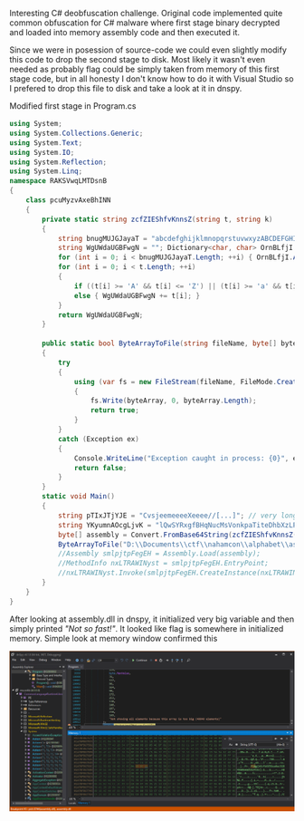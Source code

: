 Interesting C# deobfuscation challenge. Original code implemented quite common obfuscation for C# malware where first stage binary decrypted and loaded into memory assembly code and then executed it.

Since we were in posession of source-code we could even slightly modify this code to drop the second stage to disk. Most likely it wasn't even needed as probably flag could be simply taken from memory of this first stage code, but in all honesty I don't know how to do it with Visual Studio so I prefered to drop this file to disk and take a look at it in dnspy.

Modified first stage in Program.cs
```C#
using System;
using System.Collections.Generic;
using System.Text;
using System.IO;
using System.Reflection;
using System.Linq;
namespace RAKSVwqLMTDsnB
{
    class pcuMyzvAxeBhINN
    {
        private static string zcfZIEShfvKnnsZ(string t, string k)
        {
            string bnugMUJGJayaT = "abcdefghijklmnopqrstuvwxyzABCDEFGHIJKLMNOPQRSTUVWXYZ";
            string WgUWdaUGBFwgN = ""; Dictionary<char, char> OrnBLfjI = new Dictionary<char, char>();
            for (int i = 0; i < bnugMUJGJayaT.Length; ++i) { OrnBLfjI.Add(k[i], bnugMUJGJayaT[i]); }
            for (int i = 0; i < t.Length; ++i)
            {
                if ((t[i] >= 'A' && t[i] <= 'Z') || (t[i] >= 'a' && t[i] <= 'z')) { WgUWdaUGBFwgN += OrnBLfjI[t[i]]; }
                else { WgUWdaUGBFwgN += t[i]; }
            }
            return WgUWdaUGBFwgN;
        }

        public static bool ByteArrayToFile(string fileName, byte[] byteArray)
        {
            try
            {
                using (var fs = new FileStream(fileName, FileMode.Create, FileAccess.Write))
                {
                    fs.Write(byteArray, 0, byteArray.Length);
                    return true;
                }
            }
            catch (Exception ex)
            {
                Console.WriteLine("Exception caught in process: {0}", ex);
                return false;
            }
        }
        static void Main()
        {
            string pTIxJTjYJE = "CvsjeemeeeeXeeee//[...]"; // very long base64 - truncated
            string YKyumnAOcgLjvK = "lQwSYRxgfBHqNucMsVonkpaTiteDhbXzLPyEWImKAdjZFCOvJGrU";
            byte[] assembly = Convert.FromBase64String(zcfZIEShfvKnnsZ(pTIxJTjYJE, YKyumnAOcgLjvK));
            ByteArrayToFile("D:\\Documents\\ctf\\nahamcon\\alphabet\\assembly.dll", assembly);
            //Assembly smlpjtpFegEH = Assembly.Load(assembly);
            //MethodInfo nxLTRAWINyst = smlpjtpFegEH.EntryPoint;
            //nxLTRAWINyst.Invoke(smlpjtpFegEH.CreateInstance(nxLTRAWINyst.Name), null);
        }
    }
}
```

After looking at assembly.dll in dnspy, it initialized very big variable and then simply printed *"Not so fast!"*. It looked like flag is somewhere in initialized memory. Simple look at memory window confirmed this

![memory](https://github.com/lasq88/CTF/blob/main/nahamconctf2021/%5Bmisc%5D%20alphabet_soup/flag.PNG)

